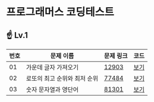 # 프로그래머스 코딩테스트



## ☝ Lv.1 

| 번호 | 문제 이름                    | 문제 링크                                                    | 코드                    |
| ---- | ---------------------------- | ------------------------------------------------------------ | ----------------------- |
| 01   | 가운데 글자 가져오기         | [12903](https://programmers.co.kr/learn/courses/30/lessons/12903) | [보기](./Lv.1/12903.js) |
| 02   | 로또의 최고 순위와 최저 순위 | [77484](https://programmers.co.kr/learn/courses/30/lessons/77484?language=javascript) | [보기](./Lv.1/77484.js) |
| 03   | 숫자 문자열과 영단어         | [81301](https://programmers.co.kr/learn/courses/30/lessons/81301) | [보기](./Lv.1/81301.js) |

